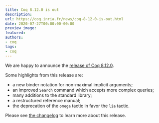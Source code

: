 ```yaml
---
title: Coq 8.12.0 is out
description:
url: https://coq.inria.fr/news/coq-8-12-0-is-out.html
date: 2020-07-27T00:00:00-00:00
preview_image:
featured:
authors:
- coq
tags:
- coq
---
```




<p>We are happy to announce the <a href="https://github.com/coq/coq/releases/tag/V8.12.0">release of Coq
8.12.0</a>.

</p><p>Some highlights from this release are:</p>
<ul>
<li>a new binder notation for non-maximal implicit arguments;</li>
<li>an improved <code>Search</code> command which accepts more complex queries;</li>
<li>many additions to the standard library;</li>
<li>a restructured reference manual;</li>
<li>the deprecation of the <code>omega</code> tactic in favor the <code>lia</code> tactic.</li>
</ul>
<p>Please see <a href="https://coq.github.io/doc/v8.12/refman/changes.html#version-8-12" rel="nofollow">the changelog</a> to learn more about this release.</p>


 
